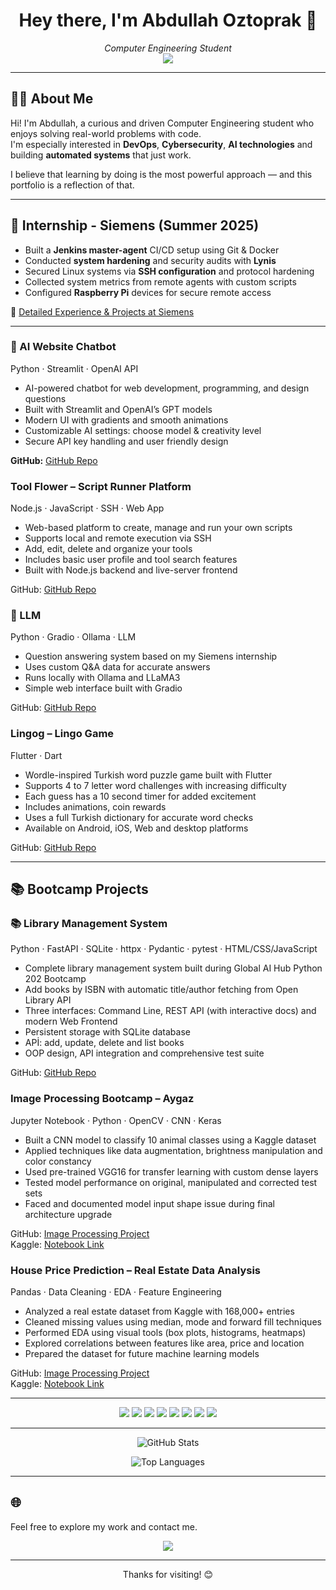 <h1 align="center">Hey there, I'm Abdullah Oztoprak 👋</h1>

<p align="center">
  <em>Computer Engineering Student</em><br>
  <a href="https://www.linkedin.com/in/AbdullahÖztoprak" target="_blank">
    <img src="https://img.shields.io/badge/LinkedIn-Abdullah%20Oztoprak-blue?logo=linkedin&style=flat-square" />
  </a>
</p>

---

## 👨‍💻 About Me

Hi! I'm Abdullah, a curious and driven Computer Engineering student who enjoys solving real-world problems with code.  
I'm especially interested in **DevOps**, **Cybersecurity**, **AI technologies** and building **automated systems** that just work.

I believe that learning by doing is the most powerful approach — and this portfolio is a reflection of that.  


---

## 🏢 Internship - Siemens (Summer 2025)

- Built a **Jenkins master-agent** CI/CD setup using Git & Docker  
- Conducted **system hardening** and security audits with **Lynis**  
- Secured Linux systems via **SSH configuration** and protocol hardening  
- Collected system metrics from remote agents with custom scripts  
- Configured **Raspberry Pi** devices for secure remote access

📝 [Detailed Experience & Projects at Siemens](./experience/siemens-internship.md)
  
---

### 🤖 AI Website Chatbot  
Python · Streamlit · OpenAI API 

- AI-powered chatbot for web development, programming, and design questions  
- Built with Streamlit and OpenAI’s GPT models
- Modern UI with gradients and smooth animations  
- Customizable AI settings: choose model & creativity level  
- Secure API key handling and user friendly design  

**GitHub:** [GitHub Repo](https://github.com/AbdullahOztoprak/Langchain_website_chatbot.git)


### Tool Flower – Script Runner Platform  
Node.js · JavaScript · SSH · Web App

- Web-based platform to create, manage and run your own scripts  
- Supports local and remote execution via SSH  
- Add, edit, delete and organize your tools   
- Includes basic user profile and tool search features  
- Built with Node.js backend and live-server frontend  

GitHub: [GitHub Repo](https://github.com/AbdullahOztoprak/Tool_Flower.git)


### 🧠 LLM  
Python · Gradio · Ollama · LLM

- Question answering system based on my Siemens internship  
- Uses custom Q&A data for accurate answers  
- Runs locally with Ollama and LLaMA3  
- Simple web interface built with Gradio  

GitHub: [GitHub Repo](https://github.com/AbdullahOztoprak/LLM-case.git)


### Lingog – Lingo Game  
Flutter · Dart 

- Wordle-inspired Turkish word puzzle game built with Flutter  
- Supports 4 to 7 letter word challenges with increasing difficulty  
- Each guess has a 10 second timer for added excitement  
- Includes animations, coin rewards  
- Uses a full Turkish dictionary for accurate word checks  
- Available on Android, iOS, Web and desktop platforms  

GitHub: [GitHub Repo](https://github.com/AbdullahOztoprak/Lingog.git)

---

## 📚 Bootcamp Projects

### 📚 Library Management System
Python · FastAPI · SQLite · httpx · Pydantic · pytest · HTML/CSS/JavaScript

- Complete library management system built during Global AI Hub Python 202 Bootcamp
- Add books by ISBN with automatic title/author fetching from Open Library API
- Three interfaces: Command Line, REST API (with interactive docs) and modern Web Frontend
- Persistent storage with SQLite database 
- APİ: add, update, delete and list books
- OOP design, API integration and comprehensive test suite

GitHub: [GitHub Repo](https://github.com/AbdullahOztoprak/Global-AI-Hub-Python-202-Bootcamp-Project.git)


### Image Processing Bootcamp – Aygaz  
Jupyter Notebook · Python · OpenCV · CNN · Keras

- Built a CNN model to classify 10 animal classes using a Kaggle dataset  
- Applied techniques like data augmentation, brightness manipulation and color constancy  
- Used pre-trained VGG16 for transfer learning with custom dense layers  
- Tested model performance on original, manipulated and corrected test sets  
- Faced and documented model input shape issue during final architecture upgrade  

GitHub: [Image Processing Project](https://github.com/AbdullahOztoprak/Image-Processing-Project)  
Kaggle: [Notebook Link](https://www.kaggle.com/code/abdullahoztoprak/image-processing-project)



### House Price Prediction – Real Estate Data Analysis  
Pandas · Data Cleaning · EDA · Feature Engineering

- Analyzed a real estate dataset from Kaggle with 168,000+ entries  
- Cleaned missing values using median, mode and forward fill techniques  
- Performed EDA using visual tools (box plots, histograms, heatmaps)  
- Explored correlations between features like area, price and location  
- Prepared the dataset for future machine learning models  

GitHub: [Image Processing Project](https://github.com/AbdullahOztoprak/House-Price-Prediction)  
Kaggle: [Notebook Link](https://www.kaggle.com/code/abdullahoztoprak/house-prices-data-analysis)

---

<p align="center">
  <img src="https://img.shields.io/badge/Python-3776AB?style=flat&logo=python&logoColor=white" />
  <img src="https://img.shields.io/badge/Docker-2496ED?style=flat&logo=docker&logoColor=white" />
  <img src="https://img.shields.io/badge/Jenkins-D24939?style=flat&logo=jenkins&logoColor=white" />
  <img src="https://img.shields.io/badge/Linux-FCC624?style=flat&logo=linux&logoColor=black" />
  <img src="https://img.shields.io/badge/Java-ED8B00?style=flat&logo=java&logoColor=white" />
  <img src="https://img.shields.io/badge/C++-00599C?style=flat&logo=cplusplus&logoColor=white" />
  <img src="https://img.shields.io/badge/Flutter-02569B?style=flat&logo=flutter&logoColor=white" />
  <img src="https://img.shields.io/badge/Dart-0175C2?style=flat&logo=dart&logoColor=white" />
</p>

---

<p align="center">
  <img src="https://github-readme-stats.vercel.app/api?username=AbdullahOztoprak&show_icons=true&theme=dark" alt="GitHub Stats" />
</p>
<p align="center">
  <img src="https://github-readme-stats.vercel.app/api/top-langs/?username=AbdullahOztoprak&layout=compact&theme=dark" alt="Top Languages" />
</p>

---

## 🌐 

Feel free to explore my work and contact me.

<p align="center">
  <a href="https://www.linkedin.com/in/abdullahoztoprak" target="_blank">
    <img src="https://img.shields.io/badge/LinkedIn-Abdullah%20Oztoprak-blue?logo=linkedin&style=flat-square" />
  </a>
<p align="center">
  
---

<!-- Footer Note -->
<p align="center">
  Thanks for visiting! 😊
</p>
